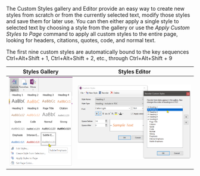 The Custom Styles gallery and Editor provide an easy way to create new styles from scratch
or from the currently selected text, modify those styles and save them for later use. You
can then either apply a single style to selected text by choosing a style from the gallery
or use the *Apply Custom Styles to Page* command to apply all custom styles to the entire
page, looking for headers, citations, quotes, code, and normal text.

The first nine custom styles are automatically bound to the key sequences
Ctrl+Alt+Shift + 1, Ctrl+Alt+Shift + 2, etc., through Ctrl+Alt+Shift + 9

| Styles Gallery | Styles Editor |
| -------------- | ------------- |
| ![Styles](images/CustomStyles.png) | ![Styles Dialog](images/CustomStylesDialog.png) |

